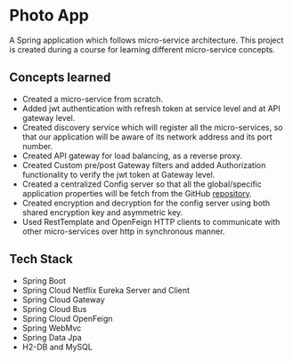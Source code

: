 # Photo App

A Spring application which follows micro-service architecture.
This project is created during a course for learning different micro-service concepts.

## Concepts learned

- Created a micro-service from scratch.
- Added jwt authentication with refresh token at service level and at API gateway level.
- Created discovery service which will register all the micro-services, so that our application will be aware of its network address and its port number.
- Created API gateway for load balancing, as a reverse proxy.
- Created Custom pre/post Gateway filters and added Authorization functionality to verify the jwt token at Gateway level.
- Created a centralized Config server so that all the global/specific application properties will be fetch from the GitHub [repository](https://github.com/CryptoSingh1337/photo-app-config-server).
- Created encryption and decryption for the config server using both shared encryption key and asymmetric key.
- Used RestTemplate and OpenFeign HTTP clients to communicate with other micro-services over http in synchronous manner.

## Tech Stack

- Spring Boot
- Spring Cloud Netflix Eureka Server and Client
- Spring Cloud Gateway
- Spring Cloud Bus
- Spring Cloud OpenFeign
- Spring WebMvc
- Spring Data Jpa
- H2-DB and MySQL
